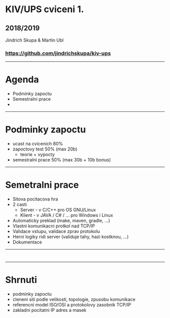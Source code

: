 # KIV/UPS cviceni 1.

## 2018/2019

Jindrich Skupa & Martin Ubl

### https://github.com/jindrichskupa/kiv-ups

---

# Agenda

* Podminky zapoctu
* Semestralni prace
* 

---

# Podminky zapoctu

* ucast na cvicenich 80%
* zapoctovy test 50% (max 20b)
	* teorie + vypocty
* semestralni prace 50% (max 30b + 10b bonus)

---

# Semetralni prace

* Sitova pocitacova hra
* 2 casti
	* Server - v C/C++ pro OS GNU/Linux
	* Klient - v JAVA / C# / ... pro Windows i Linux
* Automaticky preklad (make, maven, gradle, ...)
* Vlastni komunikacni protkol nad TCP/IP
* Validace vstupu, validace zprav protokolu
* Herni logiky ridi server (validuje tahy, hazi kostknou, ...)
* Dokumentace
---

# 

---

# Shrnuti

* podminky zapoctu
* cleneni siti podle velikosti, topologie, zpusobu komunikace
* referencni model ISO/OSI a protokolovy zasobnik TCP/IP
* zakladni pocitatni IP adres a masek
